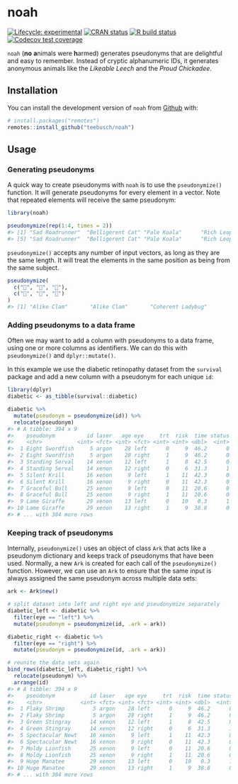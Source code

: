 
<!-- README.md is generated from README.Rmd. Please edit that file -->

# noah

<!-- badges: start -->

[![Lifecycle:
experimental](https://img.shields.io/badge/lifecycle-experimental-orange.svg)](https://www.tidyverse.org/lifecycle/#experimental)
[![CRAN
status](https://www.r-pkg.org/badges/version/noah)](https://CRAN.R-project.org/package=noah)
[![R build
status](https://github.com/Teebusch/noah/workflows/R-CMD-check/badge.svg)](https://github.com/Teebusch/noah/actions)
[![Codecov test
coverage](https://codecov.io/gh/Teebusch/noah/branch/master/graph/badge.svg)](https://codecov.io/gh/Teebusch/noah?branch=master)

<!-- badges: end -->

`noah` (**no** **a**nimals were **h**armed) generates pseudonyms that
are delightful and easy to remember. Instead of cryptic alphanumeric
IDs, it generates anonymous animals like the *Likeable Leech* and the
*Proud Chickadee*.

## Installation

You can install the development version of `noah` from
[Github](/https://github.com/teebusch/noah) with:

``` r
# install.packages("remotes")
remotes::install_github("teebusch/noah")
```

## Usage

### Generating pseudonyms

A quick way to create pseudonyms with `noah` is to use the
`pseudonymize()` function. It will generate pseudonyms for every element
in a vector. Note that repeated elements will receive the same
pseudonym:

``` r
library(noah)

pseudonymize(rep(1:4, times = 2))
#> [1] "Sad Roadrunner"  "Belligerent Cat" "Pale Koala"      "Rich Leopard"   
#> [5] "Sad Roadrunner"  "Belligerent Cat" "Pale Koala"      "Rich Leopard"
```

`pseudonymize()` accepts any number of input vectors, as long as they
are the same length. It will treat the elements in the same position as
being from the same subject.

``` r
pseudonymize(
  c("🐰", "🐰", "🐰"), 
  c("🥕", "🥕", "🍰")
)
#> [1] "Alike Clam"       "Alike Clam"       "Coherent Ladybug"
```

### Adding pseudonyms to a data frame

Often we may want to add a column with pseudonyms to a data frame, using
one or more columns as identifiers. We can do this with `pseudonymize()`
and `dplyr::mutate()`.

In this example we use the diabetic retinopathy dataset from the
`survival` package and add a new column with a pseudonym for each unique
`id`:

``` r
library(dplyr)
diabetic <- as_tibble(survival::diabetic)

diabetic %>% 
  mutate(pseudonym = pseudonymize(id)) %>% 
  relocate(pseudonym)
#> # A tibble: 394 x 9
#>    pseudonym          id laser   age eye     trt  risk  time status
#>    <chr>           <int> <fct> <int> <fct> <int> <int> <dbl>  <int>
#>  1 Eight Swordfish     5 argon    28 left      0     9  46.2      0
#>  2 Eight Swordfish     5 argon    28 right     1     9  46.2      0
#>  3 Standing Serval    14 xenon    12 left      1     8  42.5      0
#>  4 Standing Serval    14 xenon    12 right     0     6  31.3      1
#>  5 Silent Krill       16 xenon     9 left      1    11  42.3      0
#>  6 Silent Krill       16 xenon     9 right     0    11  42.3      0
#>  7 Graceful Bull      25 xenon     9 left      0    11  20.6      0
#>  8 Graceful Bull      25 xenon     9 right     1    11  20.6      0
#>  9 Lame Giraffe       29 xenon    13 left      0    10   0.3      1
#> 10 Lame Giraffe       29 xenon    13 right     1     9  38.8      0
#> # ... with 384 more rows
```

### Keeping track of pseudonyms

Internally, `pseudonymize()` uses an object of class `Ark` that acts
like a pseudonym dictionary and keeps track of pseudonyms that have been
used. Normally, a new `Ark` is created for each call of the
`pseudonymize()` function. However, we can use an `Ark` to ensure that
the same input is always assigned the same pseudonym across multiple
data sets:

``` r
ark <- Ark$new()

# split dataset into left and right eye and pseudonymize separately
diabetic_left <- diabetic %>% 
  filter(eye == "left") %>% 
  mutate(pseudonym = pseudonymize(id, .ark = ark))

diabetic_right <- diabetic %>% 
  filter(eye == "right") %>% 
  mutate(pseudonym = pseudonymize(id, .ark = ark))

# reunite the data sets again
bind_rows(diabetic_left, diabetic_right) %>% 
  relocate(pseudonym) %>% 
  arrange(id)
#> # A tibble: 394 x 9
#>    pseudonym           id laser   age eye     trt  risk  time status
#>    <chr>            <int> <fct> <int> <fct> <int> <int> <dbl>  <int>
#>  1 Flaky Shrimp         5 argon    28 left      0     9  46.2      0
#>  2 Flaky Shrimp         5 argon    28 right     1     9  46.2      0
#>  3 Green Stingray      14 xenon    12 left      1     8  42.5      0
#>  4 Green Stingray      14 xenon    12 right     0     6  31.3      1
#>  5 Spectacular Newt    16 xenon     9 left      1    11  42.3      0
#>  6 Spectacular Newt    16 xenon     9 right     0    11  42.3      0
#>  7 Moldy Lionfish      25 xenon     9 left      0    11  20.6      0
#>  8 Moldy Lionfish      25 xenon     9 right     1    11  20.6      0
#>  9 Huge Manatee        29 xenon    13 left      0    10   0.3      1
#> 10 Huge Manatee        29 xenon    13 right     1     9  38.8      0
#> # ... with 384 more rows
```
